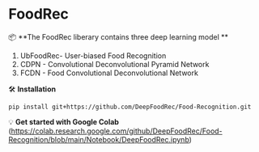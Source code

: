 # FoodRec
📦 **The FoodRec liberary contains three deep learning model **
1. UbFoodRec- User-biased Food Recognition
2. CDPN - Convolutional Deconvolutional Pyramid Network
3. FCDN - Food Convolutional Deconvolutional Network 

🛠 **Installation**

```pip install git+https://github.com/DeepFoodRec/Food-Recognition.git```


💡  **Get started with Google Colab** (https://colab.research.google.com/github/DeepFoodRec/Food-Recognition/blob/main/Notebook/DeepFoodRec.ipynb)
